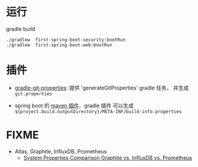 

# 运行

gradle build

```
./gradlew  first-spring-boot-security:bootRun
./gradlew  first-spring-boot-web:bootRun
```




# 插件

* [gradle-git-properties](https://github.com/n0mer/gradle-git-properties): 提供 'generateGitProperties' gradle 任务，
并生成 `git.properties`

* spring boot 的 [maven 插件](http://docs.spring.io/spring-boot/docs/1.5.2.RELEASE/maven-plugin/build-info-mojo.html)、gradle 插件
可以生成 `${project.build.outputDirectory}/META-INF/build-info.properties`


# FIXME

- Atlas, Graphite, InfluxDB, Prometheus
    - [System Properties Comparison Graphite vs. InfluxDB vs. Prometheus](https://db-engines.com/en/system/Graphite%3bInfluxDB%3bPrometheus)


